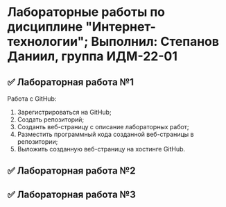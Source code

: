# Лабораторные работы по дисциплине "Интернет-технологии"; Выполнил: Степанов Даниил, группа ИДМ-22-01

## ✅ Лабораторная работа №1
Работа с GitHub:
1. Зарегистрироваться на GitHub;
2. Создать репозиторий;
3. Созданть веб-страницу с описание лабораторных работ;
4. Разместить программный кода созданной веб-страницы в репозитории;
5. Выложить созданную веб-страницу на хостинге GitHub.


## ✅ Лабораторная работа №2

## ✅ Лабораторная работа №3
